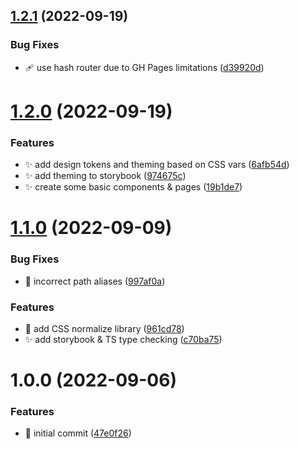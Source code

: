 ## [1.2.1](https://github.com/real-marshal/react-foundation/compare/v1.2.0...v1.2.1) (2022-09-19)


### Bug Fixes

* :adhesive_bandage: use hash router due to GH Pages limitations ([d39920d](https://github.com/real-marshal/react-foundation/commit/d39920db5872c669911136f225c399f784fd1e00))

# [1.2.0](https://github.com/real-marshal/react-foundation/compare/v1.1.0...v1.2.0) (2022-09-19)


### Features

* :sparkles: add design tokens and theming based on CSS vars ([6afb54d](https://github.com/real-marshal/react-foundation/commit/6afb54d565bfaf5e456f5c9a1f0f34b4b1572855))
* :sparkles: add theming to storybook ([974675c](https://github.com/real-marshal/react-foundation/commit/974675c1574c552a86659c4502c156114bc7ea41))
* :sparkles: create some basic components & pages ([19b1de7](https://github.com/real-marshal/react-foundation/commit/19b1de76d236ea97943059347c05656e27a56a50))

# [1.1.0](https://github.com/real-marshal/react-foundation/compare/v1.0.0...v1.1.0) (2022-09-09)


### Bug Fixes

* :bug: incorrect path aliases ([997af0a](https://github.com/real-marshal/react-foundation/commit/997af0aa67b1f2a3f145c37e671676ad10bd493a))


### Features

* :lipstick: add CSS normalize library ([961cd78](https://github.com/real-marshal/react-foundation/commit/961cd7828d17c6e20405d461c7529d55bd40f30f))
* :sparkles: add storybook & TS type checking ([c70ba75](https://github.com/real-marshal/react-foundation/commit/c70ba75426568583ecb444ac7ebcb11750b09eea))

# 1.0.0 (2022-09-06)


### Features

* :tada: initial commit ([47e0f26](https://github.com/real-marshal/react-foundation/commit/47e0f2603b73da13ffb0675adcc4ad4721acb180))
